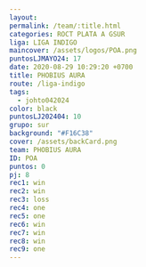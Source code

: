 ```yaml
---
layout: 
permalink: /team/:title.html
categories: ROCT PLATA A GSUR
liga: LIGA INDIGO
maincover: /assets/logos/POA.png
puntosLJMAYO24: 17
date: 2020-08-29 10:29:20 +0700
title: PHOBIUS AURA
route: /liga-indigo
tags:
  - johto042024
color: black
puntosLJ202404: 10
grupo: sur
background: "#F16C38"
cover: /assets/backCard.png
team: PHOBIUS AURA
ID: POA
puntos: 0
pj: 8
rec1: win
rec2: win
rec3: loss
rec4: one
rec5: one
rec6: win
rec7: win
rec8: win
rec9: one
---
```

